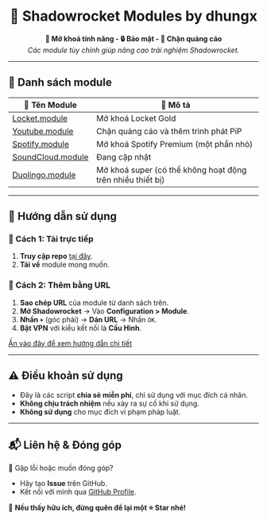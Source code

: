 <h1 align="center">🚀 Shadowrocket Modules by dhungx</h1>

<p align="center">
  <b>📡 Mở khoá tính năng - 🔒 Bảo mật - 🚫 Chặn quảng cáo</b>
  <br>
  <i>Các module tùy chỉnh giúp nâng cao trải nghiệm Shadowrocket.</i>
</p>

---

## 📂 Danh sách module
| 📜 Tên Module        | 📝 Mô tả |
|----------------------|------------------------------------------------|
| [Locket.module](https://raw.githubusercontent.com/dhungx/modules-shadowrocket/refs/heads/main/locket.module) | Mở khoá Locket Gold |
| [Youtube.module](https://raw.githubusercontent.com/dhungx/modules-shadowrocket/main/youtube.module) | Chặn quảng cáo và thêm trình phát PiP |
| [Spotify.module](https://raw.githubusercontent.com/dhungx/modules-shadowrocket/main/spotify.module) | Mở khoá Spotify Premium (một phần nhỏ) |
| [SoundCloud.module](https://raw.githubusercontent.com/dhungx/modules-shadowrocket/refs/heads/main/soundcloud.module) | Đang cập nhật |
| [Duolingo.module](https://raw.githubusercontent.com/dhungx/modules-shadowrocket/refs/heads/main/duolingo.module) | Mở khoá super (có thể không hoạt động trên nhiều thiết bị) |
---

## 🚀 Hướng dẫn sử dụng
### 🔹 Cách 1: Tải trực tiếp
1. **Truy cập repo** [tại đây](https://github.com/dhungx/modules-shadowrocket).
2. **Tải về** module mong muốn.

### 🔹 Cách 2: Thêm bằng URL
1. **Sao chép URL** của module từ danh sách trên.  
2. **Mở Shadowrocket** → Vào **Configuration > Module**.  
3. **Nhấn `+`** (góc phải) → **Dán URL** → Nhấn `OK`.  
4. **Bật VPN** với kiểu kết nối là **Cấu Hình**.

[Ấn vào đây để xem hướng dẫn chi tiết](http://shadowrocketdhungx.mywebcommunity.org)

---

## ⚠️ Điều khoản sử dụng
- Đây là các script **chia sẻ miễn phí**, chỉ sử dụng với mục đích cá nhân.  
- **Không chịu trách nhiệm** nếu xảy ra sự cố khi sử dụng.  
- **Không sử dụng** cho mục đích vi phạm pháp luật.  

---

## 📬 Liên hệ & Đóng góp
📢 Gặp lỗi hoặc muốn đóng góp?  
- Hãy tạo **Issue** trên GitHub.  
- Kết nối với mình qua [GitHub Profile](https://github.com/dhungx).  

🌟 **Nếu thấy hữu ích, đừng quên để lại một ⭐ Star nhé!**  